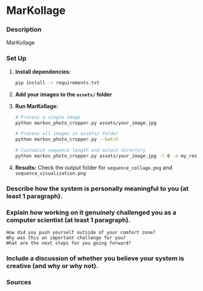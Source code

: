 # MarKollage

### Description

MarKollage 

### Set Up

1. **Install dependencies:**
   ```bash
   pip install -r requirements.txt
   ```

2. **Add your images to the `assets/` folder**

3. **Run MarKollage:**
   ```bash
   # Process a single image
   python markov_photo_cropper.py assets/your_image.jpg
   
   # Process all images in assets/ folder
   python markov_photo_cropper.py --batch
   
   # Customize sequence length and output directory
   python markov_photo_cropper.py assets/your_image.jpg -l 6 -o my_results
   ```

4. **Results:** Check the output folder for `sequence_collage.png` and `sequence_visualization.png`

### Describe how the system is personally meaningful to you (at least 1 paragraph).
### Explain how working on it genuinely challenged you as a computer scientist (at least 1 paragraph).

    How did you push yourself outside of your comfort zone?
    Why was this an important challenge for you?
    What are the next steps for you going forward?

### Include a discussion of whether you believe your system is creative (and why or why not).

### Sources